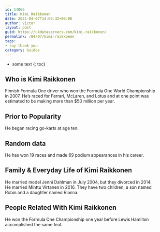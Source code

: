 ```yaml
---
id: 14066
title: Kimi Raikkonen
date: 2021-04-07T14:03:32+00:00
author: victor
layout: post
guid: https://ukdataservers.com/kimi-raikkonen/
permalink: /04/07/kimi-raikkonen
tags:
- say thank you
category: Guides
---
```


* some text
{: toc}


## Who is Kimi Raikkonen



Finnish Formula One driver who won the Formula One World Championship in 2007. He&#8217;s raced for Ferrari, McLaren, and Lotus and at one point was estimated to be making more than $50 million per year.

                
                
                
## Prior to Popularity



He began racing go-karts at age ten.

                
                
                
## Random data



He has won 19 races and made 69 podium appearances in his career.

                
                
                
## Family & Everyday Life of Kimi Raikkonen



He married model Jenni Dahlman in July 2004, but they divorced in 2014. He married Minttu Virtanen in 2016. They have two children, a son named Robin and a daughter named Rianna.

                
                
                
## People Related With Kimi Raikkonen



He won the Formula One Championship one year before Lewis Hamilton accomplished the same feat.

                
              
            
          
          
          